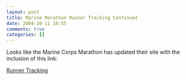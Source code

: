 ```yaml
---
layout: post
title: Marine Marathon Runner Tracking Continued
date: 2004-10-11 10:55
comments: true
categories: []
---
```

Looks like the Marine Corps Marathon has updated their site with the inclusion of this link:

<a href="http://www.doitsports.com/results/RUN-track.tcl?id=2941">Runner Tracking</a>
